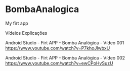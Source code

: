 # BombaAnalogica
My firt app

Vídeios Explicações

Android Studio - Firt APP - Bomba Analógica - Vídeo 001
https://www.youtube.com/watch?v=P7khoJlwbxU

Android Studio - Firt APP - Bomba Analógica - Vídeo 002
https://www.youtube.com/watch?v=ewCPoHvSuzU
